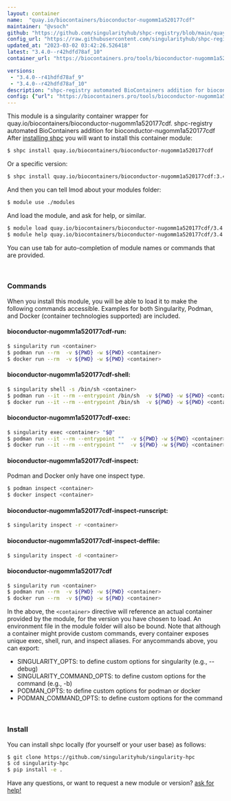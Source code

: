 ```yaml
---
layout: container
name:  "quay.io/biocontainers/bioconductor-nugomm1a520177cdf"
maintainer: "@vsoch"
github: "https://github.com/singularityhub/shpc-registry/blob/main/quay.io/biocontainers/bioconductor-nugomm1a520177cdf/container.yaml"
config_url: "https://raw.githubusercontent.com/singularityhub/shpc-registry/main/quay.io/biocontainers/bioconductor-nugomm1a520177cdf/container.yaml"
updated_at: "2023-03-02 03:42:26.526418"
latest: "3.4.0--r42hdfd78af_10"
container_url: "https://biocontainers.pro/tools/bioconductor-nugomm1a520177cdf"

versions:
 - "3.4.0--r41hdfd78af_9"
 - "3.4.0--r42hdfd78af_10"
description: "shpc-registry automated BioContainers addition for bioconductor-nugomm1a520177cdf"
config: {"url": "https://biocontainers.pro/tools/bioconductor-nugomm1a520177cdf", "maintainer": "@vsoch", "description": "shpc-registry automated BioContainers addition for bioconductor-nugomm1a520177cdf", "latest": {"3.4.0--r42hdfd78af_10": "sha256:d5a69e3c1cc26dacc2fe8cc4f5d3d4601d663199f6979aac67d403b3cf02b5f7"}, "tags": {"3.4.0--r41hdfd78af_9": "sha256:ee772d0df926e85c344b836a691013e4ad312441a5d02a700f704d720260a868", "3.4.0--r42hdfd78af_10": "sha256:d5a69e3c1cc26dacc2fe8cc4f5d3d4601d663199f6979aac67d403b3cf02b5f7"}, "docker": "quay.io/biocontainers/bioconductor-nugomm1a520177cdf"}
---
```


This module is a singularity container wrapper for quay.io/biocontainers/bioconductor-nugomm1a520177cdf.
shpc-registry automated BioContainers addition for bioconductor-nugomm1a520177cdf
After [installing shpc](#install) you will want to install this container module:


```bash
$ shpc install quay.io/biocontainers/bioconductor-nugomm1a520177cdf
```

Or a specific version:

```bash
$ shpc install quay.io/biocontainers/bioconductor-nugomm1a520177cdf:3.4.0--r42hdfd78af_10
```

And then you can tell lmod about your modules folder:

```bash
$ module use ./modules
```

And load the module, and ask for help, or similar.

```bash
$ module load quay.io/biocontainers/bioconductor-nugomm1a520177cdf/3.4.0--r42hdfd78af_10
$ module help quay.io/biocontainers/bioconductor-nugomm1a520177cdf/3.4.0--r42hdfd78af_10
```

You can use tab for auto-completion of module names or commands that are provided.

<br>

### Commands

When you install this module, you will be able to load it to make the following commands accessible.
Examples for both Singularity, Podman, and Docker (container technologies supported) are included.

#### bioconductor-nugomm1a520177cdf-run:

```bash
$ singularity run <container>
$ podman run --rm  -v ${PWD} -w ${PWD} <container>
$ docker run --rm  -v ${PWD} -w ${PWD} <container>
```

#### bioconductor-nugomm1a520177cdf-shell:

```bash
$ singularity shell -s /bin/sh <container>
$ podman run --it --rm --entrypoint /bin/sh  -v ${PWD} -w ${PWD} <container>
$ docker run --it --rm --entrypoint /bin/sh  -v ${PWD} -w ${PWD} <container>
```

#### bioconductor-nugomm1a520177cdf-exec:

```bash
$ singularity exec <container> "$@"
$ podman run --it --rm --entrypoint ""  -v ${PWD} -w ${PWD} <container> "$@"
$ docker run --it --rm --entrypoint ""  -v ${PWD} -w ${PWD} <container> "$@"
```

#### bioconductor-nugomm1a520177cdf-inspect:

Podman and Docker only have one inspect type.

```bash
$ podman inspect <container>
$ docker inspect <container>
```

#### bioconductor-nugomm1a520177cdf-inspect-runscript:

```bash
$ singularity inspect -r <container>
```

#### bioconductor-nugomm1a520177cdf-inspect-deffile:

```bash
$ singularity inspect -d <container>
```



#### bioconductor-nugomm1a520177cdf

```bash
$ singularity run <container>
$ podman run --rm  -v ${PWD} -w ${PWD} <container>
$ docker run --rm  -v ${PWD} -w ${PWD} <container>
```


In the above, the `<container>` directive will reference an actual container provided
by the module, for the version you have chosen to load. An environment file in the
module folder will also be bound. Note that although a container
might provide custom commands, every container exposes unique exec, shell, run, and
inspect aliases. For anycommands above, you can export:

 - SINGULARITY_OPTS: to define custom options for singularity (e.g., --debug)
 - SINGULARITY_COMMAND_OPTS: to define custom options for the command (e.g., -b)
 - PODMAN_OPTS: to define custom options for podman or docker
 - PODMAN_COMMAND_OPTS: to define custom options for the command

<br>

### Install

You can install shpc locally (for yourself or your user base) as follows:

```bash
$ git clone https://github.com/singularityhub/singularity-hpc
$ cd singularity-hpc
$ pip install -e .
```

Have any questions, or want to request a new module or version? [ask for help!](https://github.com/singularityhub/singularity-hpc/issues)